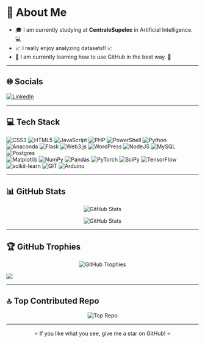 <!-- 👋 Hey there, I'm [Votre Nom] -->

# 💫 About Me
- 🎓 I am currently studying at **CentraleSupelec** in Artificial Intelligence. :computer:  
- 📈 I really enjoy analyzing datasets!! :chart_with_upwards_trend:  
- 🤙 I am currently learning how to use GitHub in the best way. :call_me_hand:  

---

## 🌐 Socials
[![LinkedIn][linkedin-shield]][linkedin-url]

---

## 💻 Tech Stack
<p>
  <img alt="CSS3" src="https://img.shields.io/badge/-CSS3-1572B6?style=flat-square&logo=css3&logoColor=white" />
  <img alt="HTML5" src="https://img.shields.io/badge/-HTML5-E34F26?style=flat-square&logo=html5&logoColor=white" />
  <img alt="JavaScript" src="https://img.shields.io/badge/-JavaScript-F7DF1E?style=flat-square&logo=javascript&logoColor=black" />
  <img alt="PHP" src="https://img.shields.io/badge/-PHP-777BB4?style=flat-square&logo=php&logoColor=white" />
  <img alt="PowerShell" src="https://img.shields.io/badge/-PowerShell-5391FE?style=flat-square&logo=windows-powershell&logoColor=white" />
  <img alt="Python" src="https://img.shields.io/badge/-Python-3776AB?style=flat-square&logo=python&logoColor=white" />
  <img alt="Anaconda" src="https://img.shields.io/badge/-Anaconda-44A833?style=flat-square&logo=anaconda&logoColor=white" />
  <img alt="Flask" src="https://img.shields.io/badge/-Flask-000000?style=flat-square&logo=flask&logoColor=white" />
  <img alt="Web3.js" src="https://img.shields.io/badge/-Web3.js-F16822?style=flat-square&logo=ethereum&logoColor=white" />
  <img alt="WordPress" src="https://img.shields.io/badge/-WordPress-21759B?style=flat-square&logo=wordpress&logoColor=white" />
  <img alt="NodeJS" src="https://img.shields.io/badge/-Node.js-339933?style=flat-square&logo=node.js&logoColor=white" />
  <img alt="MySQL" src="https://img.shields.io/badge/-MySQL-4479A1?style=flat-square&logo=mysql&logoColor=white" />
  <img alt="Postgres" src="https://img.shields.io/badge/-PostgreSQL-336791?style=flat-square&logo=postgresql&logoColor=white" />
  <br/>
  <img alt="Matplotlib" src="https://img.shields.io/badge/-Matplotlib-11557C?style=flat-square&logo=matplotlib&logoColor=white" />
  <img alt="NumPy" src="https://img.shields.io/badge/-NumPy-013243?style=flat-square&logo=numpy&logoColor=white" />
  <img alt="Pandas" src="https://img.shields.io/badge/-Pandas-150458?style=flat-square&logo=pandas&logoColor=white" />
  <img alt="PyTorch" src="https://img.shields.io/badge/-PyTorch-EE4C2C?style=flat-square&logo=pytorch&logoColor=white" />
  <img alt="SciPy" src="https://img.shields.io/badge/-SciPy-8CAAE6?style=flat-square&logo=scipy&logoColor=white" />
  <img alt="TensorFlow" src="https://img.shields.io/badge/-TensorFlow-FF6F00?style=flat-square&logo=tensorflow&logoColor=white" />
  <img alt="scikit-learn" src="https://img.shields.io/badge/-scikit--learn-F7931E?style=flat-square&logo=scikit-learn&logoColor=white" />
  <img alt="GIT" src="https://img.shields.io/badge/-Git-F05032?style=flat-square&logo=git&logoColor=white" />
  <img alt="Arduino" src="https://img.shields.io/badge/-Arduino-00979D?style=flat-square&logo=arduino&logoColor=white" />
</p>

---

## 📊 GitHub Stats
<p align="center">
  <img src="https://github-readme-stats.vercel.app/api?username=toommttom&show_icons=true&theme=dracula" alt="GitHub Stats" />
</p>

<p align="center">
  <img src="https://github-readme-stats.vercel.app/api?username=toommttom&show_icons=true&theme=synthwave" alt="GitHub Stats" />
</p>

---

## 🏆 GitHub Trophies
<p align="center">
  <img src="https://github-profile-trophy.vercel.app/?username=toommttom&theme=dracula&column=8" alt="GitHub Trophies" />
</p>




<img
  src="https://github-readme-stats-liart-alpha-76.vercel.app/api/top-langs/?layout=compact&hide_border=true&username=toommttom&theme=dracula"
/>

---

## 🔝 Top Contributed Repo
<p align="center">
  <img src="https://github-readme-stats.vercel.app/api/pin/?username=toommttom&repo=Network_monitoring_dashboard
&theme=radical" alt="Top Repo" />
</p>

---

<p align="center">⭐️ If you like what you see, give me a star on GitHub! ⭐️</p>

<!-- Links -->
[linkedin-shield]: https://img.shields.io/badge/-LinkedIn-0077B5?style=flat-square&logo=linkedin&logoColor=white
[linkedin-url]: https://www.linkedin.com/in/tomfluzin
